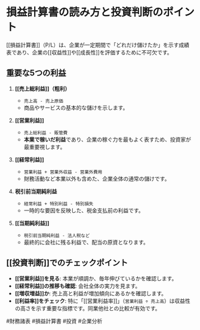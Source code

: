 # 損益計算書の読み方と投資判断のポイント

[[損益計算書]]（P/L）は、企業が一定期間で「どれだけ儲けたか」を示す成績表であり、企業の[[収益性]]や[[成長性]]を評価するために不可欠です。

## 重要な5つの利益

1.  **[[売上総利益]]（粗利）**
    *   `売上高 - 売上原価`
    *   商品やサービスの基本的な儲けを示します。

2.  **[[営業利益]]**
    *   `売上総利益 - 販管費`
    *   **本業で稼いだ利益**であり、企業の稼ぐ力を最もよく表すため、投資家が最重要視します。

3.  **[[経常利益]]**
    *   `営業利益 + 営業外収益 - 営業外費用`
    *   財務活動など本業以外も含めた、企業全体の通常の儲けです。

4.  **税引前当期純利益**
    *   `経常利益 + 特別利益 - 特別損失`
    *   一時的な要因を反映した、税金支払前の利益です。

5.  **[[当期純利益]]**
    *   `税引前当期純利益 - 法人税など`
    *   最終的に会社に残る利益で、配当の原資となります。

## [[投資判断]]でのチェックポイント

*   **[[営業利益]]を見る**: 本業が順調か、毎年伸びているかを確認します。
*   **[[経常利益]]の推移も確認**: 会社全体の実力を見ます。
*   **[[増収増益]]か**: 売上高と利益が増加傾向にあるかを確認します。
*   **[[利益率]]をチェック**: 特に「[[営業利益率]]」（`営業利益 ÷ 売上高`）は収益性の高さを示す重要な指標です。同業他社との比較が有効です。

#財務諸表 #損益計算書 #投資 #企業分析

